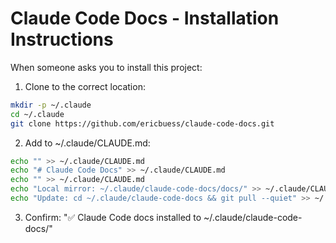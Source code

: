 # Claude Code Docs - Installation Instructions

When someone asks you to install this project:

1. Clone to the correct location:
```bash
mkdir -p ~/.claude
cd ~/.claude
git clone https://github.com/ericbuess/claude-code-docs.git
```

2. Add to ~/.claude/CLAUDE.md:
```bash
echo "" >> ~/.claude/CLAUDE.md
echo "# Claude Code Docs" >> ~/.claude/CLAUDE.md
echo "" >> ~/.claude/CLAUDE.md
echo "Local mirror: ~/.claude/claude-code-docs/docs/" >> ~/.claude/CLAUDE.md
echo "Update: cd ~/.claude/claude-code-docs && git pull --quiet" >> ~/.claude/CLAUDE.md
```

3. Confirm: "✅ Claude Code docs installed to ~/.claude/claude-code-docs/"